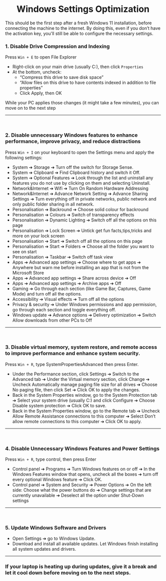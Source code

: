 <h1 align="center">Windows Settings Optimization</h1>
This should be the first step after a fresh Windows 11 installation, before connecting the machine to the internet. By doing this, even if you don’t have the activation key, you'll still be able to configure the necessary settings.

### 1. Disable Drive Compression and Indexing
Press `Win + E` to open File Explorer
- Right-click on your main drive (usually C:), then click `Properties`
- At the bottom, uncheck:
    - “Compress this drive to save disk space”
    - “Allow files on this drive to have contents indexed in addition to file properties”
    - Click Apply, then OK
  
While your PC applies those changes (it might take a few minutes), you can move on to the next step

---
<p>&nbsp;</p>

### 2. Disable unnecessary Windows features to enhance performance, improve privacy, and reduce distractions
Press `Win + I` on your keyboard to open the Settings menu and apply the following settings:
- System ➔ Storage ➔ Turn off the switch for Storage Sense.
- System ➔ Clipboard ➔ Find Clipboard history and switch it Off.
- System ➔ Optional Features ➔ Look through the list and uninstall any features you do not use by clicking on them and selecting Uninstall.
- Network&Internet ➔ Wifi ➔ Turn On Random Hardware Addressing 
- Network&Internet ➔ Advance Network Setting ➔ Advance Sharing Settings ➔ Turn everything off in private networks, public network and only public folder sharing in all network.
- Personalisation ➔ Backround ➔ Choose solid colour for backround
- Personalisation ➔ Colours ➔ Switch of transparency effects
- Personalisation ➔ Dynamic Lighting ➔ Switch off all the options on this page
- Personalisation ➔ Lock Screen ➔ Untick get fun facts,tips,tricks and more on your lock screen
- Personalisation ➔ Start ➔ Switch off all the options on this page
- Personalisation ➔ Start ➔ Folders ➔ Choose all the folder you want to see on start
- Personalisation ➔ Taskbar ➔ Switch off task view
- Apps ➔ Advanced app settings ➔ Choose where to get apps ➔ Anywhere but warn me before installing an app that is not from the Microsoft Store
- Apps ➔ Advanced app settings ➔ Share across device ➔ Off
- Apps ➔ Advanced app settings ➔ Archive apps ➔ Off
- Gaming ➔ Go through each section (like Game Bar, Captures, Game Mode) and turn off all the options.
- Accessibility ➔ Visual effects ➔ Turn off all the options
- Privacy & security ➔ Under Windows permissions and app permission, go through each section and toggle everything off.
- Windows update ➔ Advance options ➔ Delivery optimization ➔ Switch Allow downloads from other PCs to Off

---
<p>&nbsp;</p>

### 3. Disable virtual memory, system restore, and remote access to improve performance and enhance system security.
Press `Win + R`, type SystemPropertiesAdvanced then press Enter.
- Under the Performance section, click Settings ➔ Switch to the Advanced tab ➔ Under the Virtual memory section, click Change ➔ Uncheck Automatically manage paging file size for all drives ➔ Choose No paging file, then click Set ➔ Click OK to apply the changes.
- Back in the System Properties window, go to the System Protection tab ➔ Select your system drive (usually C:) and click Configure ➔ Choose Disable system protection ➔ Click OK to save.
- Back in the System Properties window, go to the Remote tab ➔ Uncheck Allow Remote Assistance connections to this computer ➔ Select Don’t allow remote connections to this computer ➔ Click OK to apply.

---
<p>&nbsp;</p>

### 4. Disable Unnecessary Windows Features and Power Settings
Press `Win + R`, type control, then press Enter
- Control panel ➔ Programs ➔ Turn Windows features on or off ➔ In the Windows Features window that opens, uncheck all the boxes ➔ turn off every optional Windows feature ➔ Click OK.
- Control panel ➔ System and Security ➔ Power Options ➔ On the left side: Choose what the power buttons do ➔ Change settings that are currently unavailable ➔ Deselect all the option under Shut-Down settings
  
---
<p>&nbsp;</p>

### 5. Update Windows Software and Drivers
- Open Settings ➔ go to Windows Update.
- Download and install all available updates.
Let Windows finish installing all system updates and drivers.

---

### If your laptop is heating up during updates, give it a break and let it cool down before moving on to the next steps.


